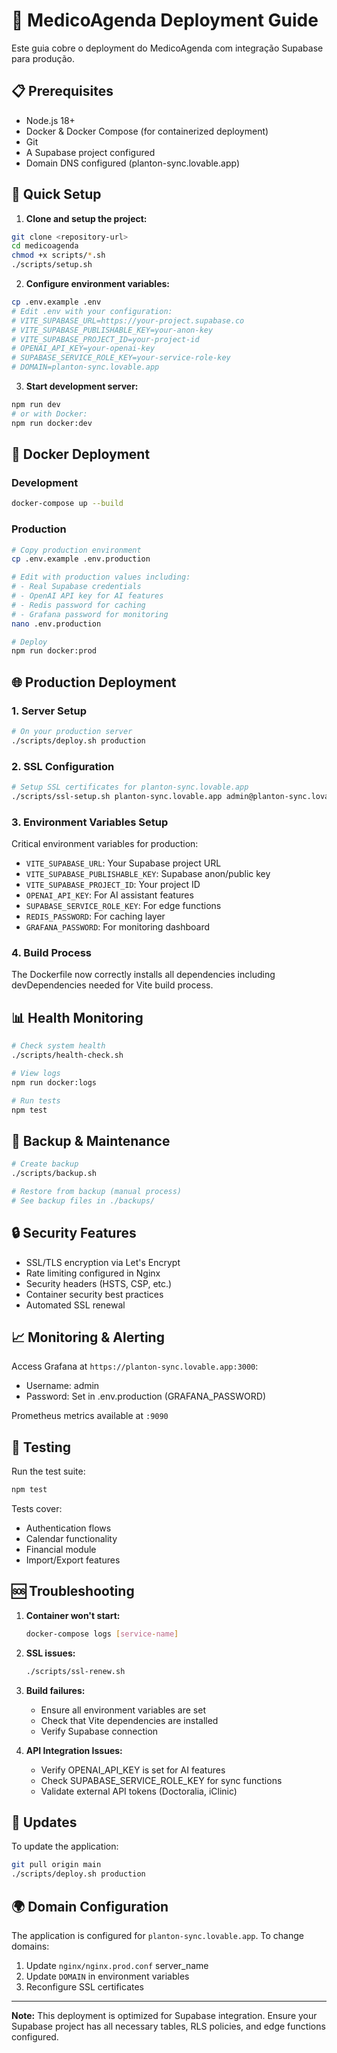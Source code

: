 # 🚀 MedicoAgenda Deployment Guide

Este guia cobre o deployment do MedicoAgenda com integração Supabase para produção.

## 📋 Prerequisites

- Node.js 18+
- Docker & Docker Compose (for containerized deployment)
- Git
- A Supabase project configured
- Domain DNS configured (planton-sync.lovable.app)

## 🔧 Quick Setup

1. **Clone and setup the project:**
```bash
git clone <repository-url>
cd medicoagenda
chmod +x scripts/*.sh
./scripts/setup.sh
```

2. **Configure environment variables:**
```bash
cp .env.example .env
# Edit .env with your configuration:
# VITE_SUPABASE_URL=https://your-project.supabase.co
# VITE_SUPABASE_PUBLISHABLE_KEY=your-anon-key
# VITE_SUPABASE_PROJECT_ID=your-project-id
# OPENAI_API_KEY=your-openai-key
# SUPABASE_SERVICE_ROLE_KEY=your-service-role-key
# DOMAIN=planton-sync.lovable.app
```

3. **Start development server:**
```bash
npm run dev
# or with Docker:
npm run docker:dev
```

## 🐳 Docker Deployment

### Development
```bash
docker-compose up --build
```

### Production
```bash
# Copy production environment
cp .env.example .env.production

# Edit with production values including:
# - Real Supabase credentials
# - OpenAI API key for AI features
# - Redis password for caching
# - Grafana password for monitoring
nano .env.production

# Deploy
npm run docker:prod
```

## 🌐 Production Deployment

### 1. Server Setup
```bash
# On your production server
./scripts/deploy.sh production
```

### 2. SSL Configuration
```bash
# Setup SSL certificates for planton-sync.lovable.app
./scripts/ssl-setup.sh planton-sync.lovable.app admin@planton-sync.lovable.app
```

### 3. Environment Variables Setup
Critical environment variables for production:
- `VITE_SUPABASE_URL`: Your Supabase project URL
- `VITE_SUPABASE_PUBLISHABLE_KEY`: Supabase anon/public key
- `VITE_SUPABASE_PROJECT_ID`: Your project ID
- `OPENAI_API_KEY`: For AI assistant features
- `SUPABASE_SERVICE_ROLE_KEY`: For edge functions
- `REDIS_PASSWORD`: For caching layer
- `GRAFANA_PASSWORD`: For monitoring dashboard

### 4. Build Process
The Dockerfile now correctly installs all dependencies including devDependencies needed for Vite build process.

## 📊 Health Monitoring

```bash
# Check system health
./scripts/health-check.sh

# View logs
npm run docker:logs

# Run tests
npm test
```

## 💾 Backup & Maintenance

```bash
# Create backup
./scripts/backup.sh

# Restore from backup (manual process)
# See backup files in ./backups/
```

## 🔒 Security Features

- SSL/TLS encryption via Let's Encrypt
- Rate limiting configured in Nginx
- Security headers (HSTS, CSP, etc.)
- Container security best practices
- Automated SSL renewal

## 📈 Monitoring & Alerting

Access Grafana at `https://planton-sync.lovable.app:3000`:
- Username: admin
- Password: Set in .env.production (GRAFANA_PASSWORD)

Prometheus metrics available at `:9090`

## 🧪 Testing

Run the test suite:
```bash
npm test
```

Tests cover:
- Authentication flows
- Calendar functionality
- Financial module
- Import/Export features

## 🆘 Troubleshooting

1. **Container won't start:**
   ```bash
   docker-compose logs [service-name]
   ```

2. **SSL issues:**
   ```bash
   ./scripts/ssl-renew.sh
   ```

3. **Build failures:**
   - Ensure all environment variables are set
   - Check that Vite dependencies are installed
   - Verify Supabase connection

4. **API Integration Issues:**
   - Verify OPENAI_API_KEY is set for AI features
   - Check SUPABASE_SERVICE_ROLE_KEY for sync functions
   - Validate external API tokens (Doctoralia, iClinic)

## 🔄 Updates

To update the application:
```bash
git pull origin main
./scripts/deploy.sh production
```

## 🌍 Domain Configuration

The application is configured for `planton-sync.lovable.app`. To change domains:
1. Update `nginx/nginx.prod.conf` server_name
2. Update `DOMAIN` in environment variables
3. Reconfigure SSL certificates

---

**Note:** This deployment is optimized for Supabase integration. Ensure your Supabase project has all necessary tables, RLS policies, and edge functions configured.
